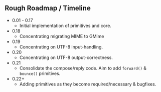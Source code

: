 
Rough Roadmap / Timeline
------------------------

* 0.01 - 0.17
   * Initial implementation of primitives and core.
* 0.18
   * Concentrating migrating MIME to GMime
* 0.19
   * Concentrating on UTF-8 input-handling.
* 0.20
   * Concentrating on UTF-8 output-correctness.
* 0.21
   * Consolidate the compose/reply code.  Aim to add `forward()` & `bounce()` primitives.
* 0.22+
   * Adding primitives as they become required/necessary & bugfixes.
